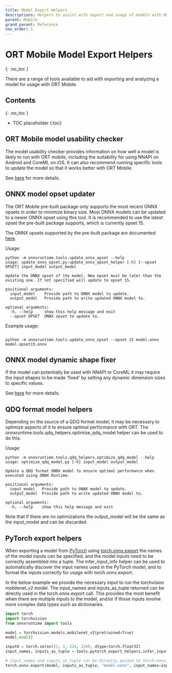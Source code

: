 ```yaml
---
title: Model Export Helpers
descriptions: Helpers to assist with export and usage of models with ORT Mobile
parent: Mobile
grand_parent: Reference
nav_order: 1
---
```


# ORT Mobile Model Export Helpers
{: .no_toc }

There are a range of tools available to aid with exporting and analyzing a model for usage with ORT Mobile.

## Contents
{: .no_toc }

* TOC placeholder
{:toc}

## ORT Mobile model usability checker

The model usability checker provides information on how well a model is likely to run with ORT mobile, including the suitability for using NNAPI on Android and CoreML on iOS. It can also recommend running specific tools to update the model so that it works better with ORT Mobile.

See [here](./model-usability-checker.md) for more details.

## ONNX model opset updater

The ORT Mobile pre-built package only supports the most recent ONNX opsets in order to minimize binary size. Most ONNX models can be updated to a newer ONNX opset using this tool. It is recommended to use the latest opset the pre-built package supports, which is currently opset 15.

The ONNX opsets supported by the pre-built package are documented [here](../operators/mobile_package_op_type_support_1.10.md).

Usage:

```
python -m onnxruntime.tools.update_onnx_opset --help
usage: update_onnx_opset.py:update_onnx_opset_helper [-h] [--opset OPSET] input_model output_model

Update the ONNX opset of the model. New opset must be later than the existing one. If not specified will update to opset 15.

positional arguments:
  input_model    Provide path to ONNX model to update.
  output_model   Provide path to write updated ONNX model to.

optional arguments:
  -h, --help     show this help message and exit
  --opset OPSET  ONNX opset to update to.
```

Example usage:

```

python -m onnxruntime.tools.update_onnx_opset --opset 15 model.onnx model.opset15.onnx

```

## ONNX model dynamic shape fixer

If the model can potentially be used with NNAPI or CoreML it may require the input shapes to be made 'fixed' by setting any dynamic dimension sizes to specific values.

See [here](./make-dynamic-shape-fixed.md) for more details.

## QDQ format model helpers

Depending on the source of a QDQ format model, it may be necessary to optimize aspects of it to ensure optimal performance with ORT.
The onnxruntime.tools.qdq_helpers.optimize_qdq_model helper can be used to do this.

Usage:

```
python -m onnxruntime.tools.qdq_helpers.optimize_qdq_model --help
usage: optimize_qdq_model.py [-h] input_model output_model

Update a QDQ format ONNX model to ensure optimal performance when executed using ONNX Runtime.

positional arguments:
  input_model   Provide path to ONNX model to update.
  output_model  Provide path to write updated ONNX model to.

optional arguments:
  -h, --help    show this help message and exit
```

Note that if there are no optimizations the output_model will be the same as the input_model and can be discarded.

## PyTorch export helpers

When exporting a model from [PyTorch](https://pytorch.org/) using [torch.onnx.export](https://pytorch.org/docs/stable/onnx.html) the names of the model inputs can be specified, and the model inputs need to be correctly assembled into a tuple. The infer_input_info helper can be used to automatically discover the input names used in the PyTorch model, and to format the inputs correctly for usage with torch.onnx.export.

In the below example we provide the necessary input to run the torchvision mobilenet_v2 model.
The input_names and inputs_as_tuple returned can be directly used in the torch.onnx.export call.
This provides the most benefit when there are multiple inputs to the model, and/or if those inputs involve more complex data types such as dictionaries.

```python
import torch
import torchvision
from onnxruntime import tools

model = torchvision.models.mobilenet_v2(pretrained=True)
model.eval()

input0 = torch.zeros((1, 3, 224, 224), dtype=torch.float32)
input_names, inputs_as_tuple = tools.pytorch_export_helpers.infer_input_info(model, input0)

# input_names and inputs_as_tuple can be directly passed to torch.onnx.export
torch.onnx.export(model, inputs_as_tuple, "model.onnx", input_names=input_names, ...)
```
